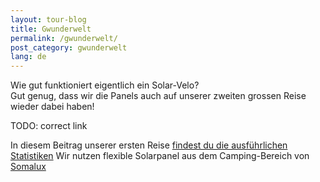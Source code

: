 ```yaml
---
layout: tour-blog
title: Gwunderwelt
permalink: /gwunderwelt/
post_category: gwunderwelt
lang: de
---
```


Wie gut funktioniert eigentlich ein Solar-Velo?  
Gut genug, dass wir die Panels auch auf unserer zweiten grossen Reise wieder dabei haben!

TODO: correct link

In diesem Beitrag unserer ersten Reise [findest du die ausführlichen Statistiken]()
Wir nutzen flexible Solarpanel aus dem Camping-Bereich von [Somalux](https://www.somalux.ch/)